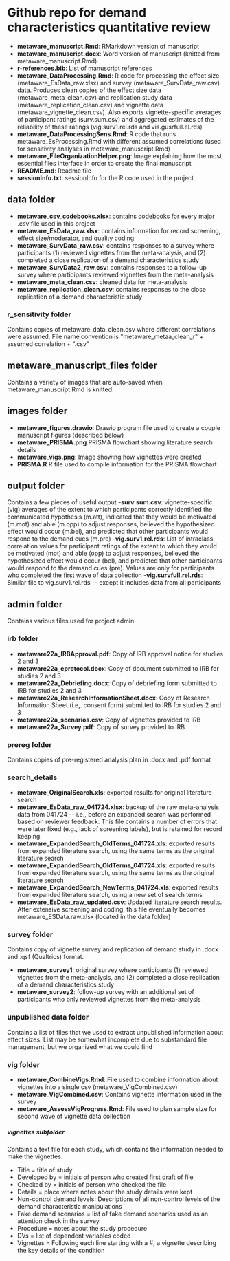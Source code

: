 # Github repo for demand characteristics quantitative review
- **metaware_manuscript.Rmd**: RMarkdown version of manuscript
- **metaware_manuscript.docx**: Word version of manuscript (knitted from metaware_manuscript.Rmd)
- **r-references.bib**: List of manuscript references
- **metaware_DataProcessing.Rmd**: R code for processing the effect size (metaware_EsData_raw.xlsx) and survey (metaware_SurvData_raw.csv) data. Produces clean copies of the effect size data (metaware_meta_clean.csv) and replication study data (metaware_replication_clean.csv) and vignette data (metaware_vignette_clean.csv). Also exports vignette-specific averages of participant ratings (surv.sum.csv) and aggregated estimates of the reliability of these ratings (vig.surv1.rel.rds and vis.gusrfull.el.rds)
- **metaware_DataProcessingSens.Rmd**: R code that runs metaware_EsProcessing.Rmd with different assumed correlations (used for sensitivity analyses in metaware_manuscript.Rmd)
- **metaware_FileOrganizationHelper.png**: Image explaining how the most essential files interface in order to create the final manuscript
- **README.md**: Readme file
- **sessionInfo.txt**: sessionInfo for the R code used in the project

## data folder
- **metaware_csv_codebooks.xlsx**: contains codebooks for every major .csv file used in this project
- **metaware_EsData_raw.xlsx**: contains information for record screening, effect size/moderator, and quality coding
- **metaware_SurvData_raw.csv**: contains responses to a survey where participants (1) reviewed vignettes from the meta-analysis, and (2) completed a close replication of a demand characteristics study
- **metaware_SurvData2_raw.csv**: contains responses to a follow-up survey where participants reviewed vignettes from the meta-analysis
- **metaware_meta_clean.csv**: cleaned data for meta-analysis
- **metaware_replication_clean.csv**: contains responses to the close replication of a demand characteristic study

### r_sensitivity folder
Contains copies of metaware_data_clean.csv where different correlations were assumed. File name convention is "metaware_metaa_clean_r" + assumed correlation + ".csv"

## metaware_manuscript_files folder
Contains a variety of images that are auto-saved when metaware_manuscript.Rmd is knitted.

## images folder
- **metaware_figures.drawio**: Drawio program file used to create a couple manuscript figures (described below)
- **metaware_PRISMA.png** PRISMA flowchart showing literature search details
- **metaware_vigs.png**: Image showing how vignettes were created
- **PRISMA.R** R file used to compile information for the PRISMA flowchart

## output folder
Contains a few pieces of useful output
-**surv.sum.csv**: vignette-specific (vig) averages of the extent to which participants correctly identified the communicated hypothesis (m.att), indicated that they would be motivated (m.mot) and able (m.opp) to adjust responses, believed the hypothesized effect would occur (m.bel), and predicted that other participants would respond to the demand cues  (m.pre)
-**vig.surv1.rel.rds**: List of intraclass correlation values for participant ratings of the extent to which they would be motivated (mot) and able (opp) to adjust responses, believed the hypothesized effect would occur (bel), and predicted that other participants would respond to the demand cues (pre). Values are only for participants who completed the first wave of data collection
-**vig.survfull.rel.rds**: Similar file to vig.surv1.rel.rds -- except it includes data from all participants

## admin folder
Contains various files used for project admin

### irb folder
- **metaware22a_IRBApproval.pdf**: Copy of IRB approval notice for studies 2 and 3
- **metaware22a_eprotocol.docx**: Copy of document submitted to IRB for studies 2 and 3
- **metaware22a_Debriefing.docx**: Copy of debriefing form submitted to IRB for studies 2 and 3
- **metaware22a_ResearchInformationSheet.docx**: Copy of Research Information Sheet (i.e,. consent form) submitted to IRB for studies 2 and 3
- **metaware22a_scenarios.csv**: Copy of vignettes provided to IRB
- **metaware22a_Survey.pdf**: Copy of survey provided to IRB

### prereg folder
Contains copies of pre-registered analysis plan in .docx and .pdf format

### search_details
- **metaware_OriginalSearch.xls**: exported results for original literature search
- **metaware_EsData_raw_041724.xlsx**: backup of the raw meta-analysis data from 041724 -- i.e., before an expanded search was performed based on reviewer feedback. This file contains a number of errors that were later fixed (e.g., lack of screening labels), but is retained for record keeping.
- **metaware_ExpandedSearch_OldTerms_041724.xls**: exported results from expanded literature search, using the same terms as the original literature search
- **metaware_ExpandedSearch_OldTerms_041724.xls**: exported results from expanded literature search, using the same terms as the original literature search
- **metaware_ExpandedSearch_NewTerms_041724.xls**: exported results from expanded literature search, using a new set of search terms
- **metaware_EsData_raw_updated.csv**: Updated literature search results. After extensive screening and coding, this file eventually becomes metaware_ESData.raw.xlsx (located in the data folder)

### survey folder
Contains copy of vignette survey and replication of demand study in .docx and .qsf (Qualtrics) format.
- **metaware_survey1**: original survey where participants (1) reviewed vignettes from the meta-analysis, and (2) completed a close replication of a demand characteristics study
- **metaware_survey2**: follow-up survey with an additional set of participants who only reviewed vignettes from the meta-analysis

### unpublished data folder
Contains a list of files that we used to extract unpublished information about effect sizes. List may be somewhat incomplete due to substandard file management, but we organized what we could find

### vig folder
- **metaware_CombineVigs.Rmd**: File used to combine information about vignettes into a single csv (metaware_VigCombined.csv)
- **metaware_VigCombined.csv**: Contains vignette information used in the survey
- **metaware_AssessVigProgress.Rmd**: File used to plan sample size for second wave of vignette data collection

##### vignettes subfolder
Contains a text file for each study, which contains the information needed to make the vignettes. 
- Title = title of study
- Developed by = initials of person who created first draft of file 
- Checked by = initials of person who checked the file
- Details = place where notes about the study details were kept 
- Non-control demand levels: Descriptions of all non-control levels of the demand characteristic manipulations
- Fake demand scenarios = list of fake demand scenarios used as an attention check in the survey
- Procedure = notes about the study procedure
- DVs = list of dependent variables coded
- Vignettes = Following each line starting with a #, a vignette describing the key details of the condition
